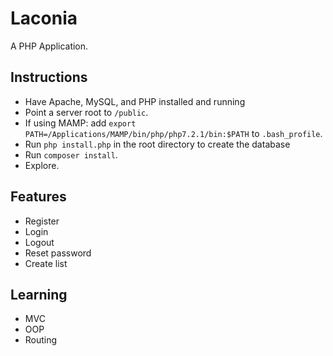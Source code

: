 # Laconia

A PHP Application.

## Instructions

- Have Apache, MySQL, and PHP installed and running
- Point a server root to `/public`.
- If using MAMP: add `export PATH=/Applications/MAMP/bin/php/php7.2.1/bin:$PATH` to `.bash_profile`.
- Run `php install.php` in the root directory to create the database
- Run `composer install`.
- Explore.

## Features

- Register
- Login
- Logout
- Reset password
- Create list

## Learning

- MVC
- OOP
- Routing